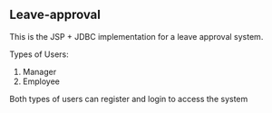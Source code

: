 ## Leave-approval

This is the JSP + JDBC implementation for a leave approval system.

Types of Users:
1. Manager
2. Employee

Both types of users can register and login to access the system
